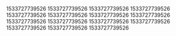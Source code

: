 1533727739526
1533727739526
1533727739526
1533727739526
1533727739526
1533727739526
1533727739526
1533727739526
1533727739526
1533727739526
1533727739526
1533727739526
1533727739526
1533727739526
1533727739526